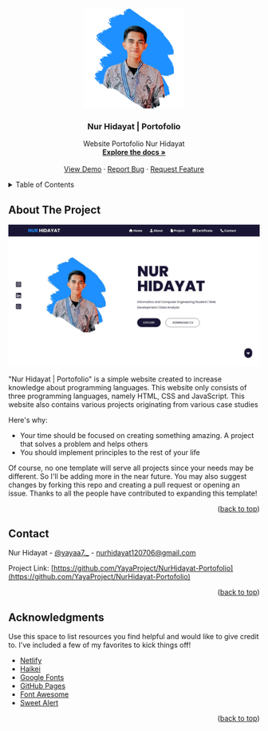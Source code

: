 <a name="readme-top">
</a>

<!-- PROJECT LOGO -->
<br />
<div align="center">
  <a href="https://github.com/YayaProject/NurHidayat-Portofolio">
    <img src="image/image-main/profile.png" alt="Logo" width="200" height="200">
  </a>

  <h3 align="center">Nur Hidayat | Portofolio</h3>

  <p align="center">
    Website Portofolio Nur Hidayat
    <br />
    <a href="https://github.com/YayaProject/NurHidayat-Portofolio"><strong>Explore the docs »</strong></a>
    <br />
    <br />
    <a href="https://github.com/YayaProject/NurHidayat-Portofolio">View Demo</a>
    ·
    <a href="https://github.com/YayaProject/NurHidayat-Portofolio">Report Bug</a>
    ·
    <a href="https://github.com/YayaProject/NurHidayat-Portofolio">Request Feature</a>
  </p>
</div>



<!-- TABLE OF CONTENTS -->
<details>
  <summary>Table of Contents</summary>
  <ol>
    <li>
      <a href="#about-the-project">About The Project</a>
    </li>
    <li><a href="#contact">Contact</a></li>
    <li><a href="#acknowledgments">Acknowledgments</a></li>
  </ol>
</details>



<!-- ABOUT THE PROJECT -->
## About The Project

[![Product Name Screen Shot][product-screenshot]](https://example.com)

"Nur Hidayat | Portofolio" is a simple website created to increase knowledge about programming languages. This website only consists of three programming languages, namely HTML, CSS and JavaScript. This website also contains various projects originating from various case studies

Here's why:
* Your time should be focused on creating something amazing. A project that solves a problem and helps others
* You should implement principles to the rest of your life

Of course, no one template will serve all projects since your needs may be different. So I'll be adding more in the near future. You may also suggest changes by forking this repo and creating a pull request or opening an issue. Thanks to all the people have contributed to expanding this template!

<p align="right">(<a href="#readme-top">back to top</a>)</p>



## Contact

Nur Hidayat - [@yayaa7._](https://www.instagram.com/yayaa7._) - nurhidayat120706@gmail.com

Project Link: [https://github.com/YayaProject/NurHidayat-Portofolio](https://github.com/YayaProject/NurHidayat-Portofolio)

<p align="right">(<a href="#readme-top">back to top</a>)</p>



<!-- ACKNOWLEDGMENTS -->
## Acknowledgments

Use this space to list resources you find helpful and would like to give credit to. I've included a few of my favorites to kick things off!

* [Netlify](https://www.netlify.com/)
* [Haikei](https://haikei.app/)
* [Google Fonts](https://fonts.google.com/)
* [GitHub Pages](https://pages.github.com)
* [Font Awesome](https://fontawesome.com)
* [Sweet Alert](https://sweetalert2.github.io/)

<p align="right">(<a href="#readme-top">back to top</a>)</p>



<!-- MARKDOWN LINKS & IMAGES -->
<!-- https://www.markdownguide.org/basic-syntax/#reference-style-links -->
[contributors-shield]: https://img.shields.io/github/contributors/YayaProject/NurHidayat-Portofolio.svg?style=for-the-badge
[contributors-url]: https://github.com/YayaProject/NurHidayat-Portofolio/graphs/contributors
[forks-shield]: https://img.shields.io/github/forks/YayaProject/Nurhidayat-Portofolio.svg?style=for-the-badge
[forks-url]: https://github.com/YayaProject/NurHidayat-Portofolio/network/members
[stars-shield]: https://img.shields.io/github/stars/YayaProject/NurHidayat-Portofolio.svg?style=for-the-badge
[stars-url]: https://github.com/YayaProject/NurHidayat-Portofolio/stargazers
[issues-shield]: https://img.shields.io/github/issues/YayaProject/NurHidayat-Portofolio.svg?style=for-the-badge
[issues-url]: https://github.com/YayaProject/NurHidayat-Portofolio/issues
[product-screenshot]: image/image-main/home-page.jpg
[Next.js]: https://img.shields.io/badge/next.js-000000?style=for-the-badge&logo=nextdotjs&logoColor=white
